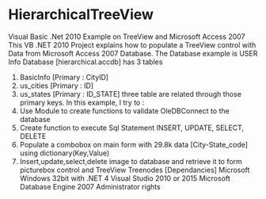 # HierarchicalTreeView
Visual Basic .Net 2010 Example on TreeView and Microsoft Access 2007
This VB .NET 2010 Project explains how to populate a TreeView control with Data from Microsoft Access 2007 Database.
The Database example is USER Info
Database [hierarchical.accdb] has 3 tables
1) BasicInfo [Primary : CityID]
2) us_cities  [Primary : ID]
3) us_states  [Primary : ID_STATE]
three table are related through those primary keys.
In this example, I try to :
1) Use Module to create functions to validate OleDBConnect to the database
2) Create function to execute Sql Statement INSERT, UPDATE, SELECT, DELETE
3) Populate a combobox on main form with 29.8k data [City-State_code] using dictionary(Key,Value)
4) Insert,update,select,delete image to database and retrieve it to form picturebox control and TreeView Treenodes
[Dependancies]
Microsoft Windows 32bit with .NET 4
Visual Studio 2010 or 2015
Microsoft Database Engine 2007
Administrator rights
